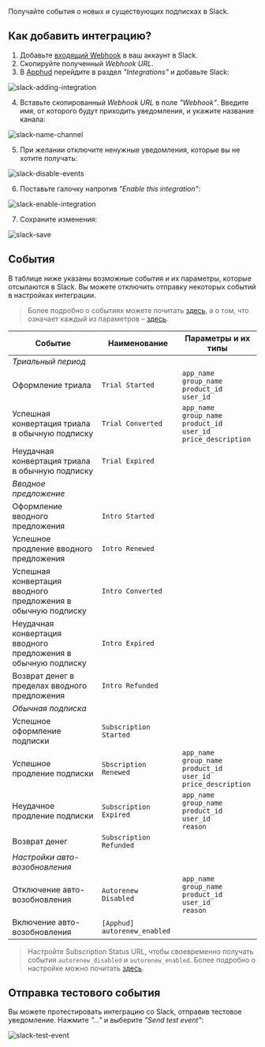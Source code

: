Получайте события о новых и существующих подписках в Slack.

## Как добавить интеграцию?

1. Добавьте <a href="https://slack.com/apps/A0F7XDUAZ-incoming-webhooks" target="_blank">входящий Webhook</a> в ваш аккаунт в Slack.
2. Скопируйте полученный *Webhook URL*.
3. В <a href="https://app.apphud.com/" target="_blank">Apphud</a> перейдите в раздел *"Integrations"* и добавьте Slack: 

![slack-adding-integration](assets/slack-adding-integration.png)

4. Вставьте скопированный *Webhook URL* в поле *"Webhook"*. Введите имя, от которого будут приходить уведомления, и укажите название канала:

![slack-name-channel](assets/slack-name-channel.png)

5. При желании отключите ненужные уведомления, которые вы не хотите получать:

![slack-disable-events](assets/slack-disable-events.png)

6. Поставьте галочку напротив *"Enable this integration"*:

![slack-enable-integration](assets/slack-enable-integration.png)

7. Сохраните изменения:

![slack-save](assets/slack-save.png)

## События

В таблице ниже указаны возможные события и их параметры, которые отсылаются в Slack. Вы можете отключить отправку некоторых событий в настройках интеграции.

> Более подробно о событиях можете почитать [здесь](events.md), а о том, что означает каждый из параметров – [здесь](integrations.md).

| Событие                                                      | Наименование                 | Параметры и их типы                                          |
| ------------------------------------------------------------ | ---------------------------- | ------------------------------------------------------------ |
| *Триальный период*                                           |                              |                                                              |
| Оформление триала                                            | `Trial Started`              | `app_name`<br>`group_name`<br>`product_id`<br>`user_id`      |
| Успешная конвертация триала в обычную подписку               | `Trial Converted`            | `app_name`<br/>`group_name`<br/>`product_id`<br/>`user_id`<br>`price_description` |
| Неудачная конвертация триала в обычную подписку              | `Trial Expired`              |                                                              |
| *Вводное предложение*                                        |                              |                                                              |
| Оформление вводного предложения                              | `Intro Started`              |                                                              |
| Успешное продление вводного предложения                      | `Intro Renewed`              |                                                              |
| Успешная конвертация вводного предложения в обычную подписку | `Intro Converted`            |                                                              |
| Неудачная конвертация вводного предложения в обычную подписку | `Intro Expired`              |                                                              |
| Возврат денег в пределах вводного предложения                | `Intro Refunded`             |                                                              |
| *Обычная подписка*                                           |                              |                                                              |
| Успешное оформление подписки                                 | `Subscription Started`       |                                                              |
| Успешное продление подписки                                  | `Sbscription Renewed`        | `app_name`<br/>`group_name`<br/>`product_id`<br/>`user_id`<br/>`price_description` |
| Неудачное продление подписки                                 | `Subscription Expired`       | `app_name`<br/>`group_name`<br/>`product_id`<br/>`user_id`<br/>`reason` |
| Возврат денег                                                | `Subscription Refunded`      |                                                              |
| *Настройки авто-возобновления*                               |                              |                                                              |
| Отключение авто-возобновления                                | `Autorenew Disabled`         | `app_name`<br/>`group_name`<br/>`product_id`<br/>`user_id`<br/>`reason` |
| Включение авто-возобновления                                 | `[Apphud] autorenew_enabled` |                                                              |

> Настройте Subscription Status URL, чтобы своевременно получать события `autorenew_disabled` и `autorenew_enabled`. Более подробно о настройке можно почитать [здесь](creating-app.md#subscription-status-url).

## Отправка тестового события

Вы можете протестировать интеграцию со Slack, отправив тестовое уведомление. Нажмите *"…"* и выберите *"Send test event"*:

![slack-test-event](assets/slack-test-event.png)